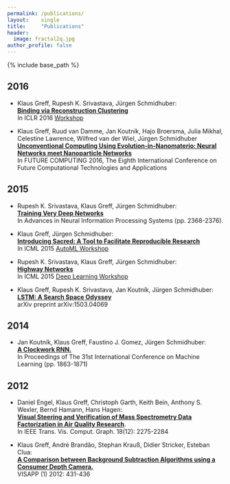 ```yaml
---
permalink: /publications/
layout:    single
title:     "Publications"
header:
  image: fractal2q.jpg
author_profile: false
---
```


{% include base_path %}

## 2016

* Klaus Greff, Rupesh K. Srivastava, Jürgen Schmidhuber:  
  [**Binding via Reconstruction Clustering**](http://arxiv.org/abs/1511.06418)  
  In ICLR 2016 [Workshop](http://www.iclr.cc/doku.php?id=iclr2016:main)  

* Klaus Greff, Ruud van Damme, Jan Koutník, Hajo Broersma, Julia Mikhal, Celestine Lawrence, Wilfred van der Wiel, Jürgen Schmidhuber  
  [**Unconventional Computing Using Evolution-in-Nanomaterio: Neural Networks meet Nanoparticle Networks**](http://www.thinkmind.org/index.php?view=article&articleid=future_computing_2016_1_30_30037)  
  In FUTURE COMPUTING 2016, The Eighth International Conference on Future Computational Technologies and Applications

## 2015
* Rupesh K. Srivastava, Klaus Greff, Jürgen Schmidhuber:  
  [**Training Very Deep Networks**](http://papers.nips.cc/paper/5850-training-very-deep-networks)  
  In Advances in Neural Information Processing Systems (pp. 2368-2376).
  
* Klaus Greff, Jürgen Schmidhuber:  
  [**Introducing Sacred: A Tool to Facilitate Reproducible Research**](https://drive.google.com/open?id=0BzRGLkqgrI-qNjI4Y1FERVRFMGc)  
  In ICML 2015 [AutoML Workshop](https://sites.google.com/site/automlwsicml15/accepted-papers)
  
* Rupesh K. Srivastava, Klaus Greff, Jürgen Schmidhuber:  
  [**Highway Networks**](http://arxiv.org/abs/1505.00387)  
  In ICML 2015 [Deep Learning Workshop](https://sites.google.com/site/deeplearning2015/accepted-papers)  

* Klaus Greff, Rupesh K. Srivastava, Jan Koutník, Jürgen Schmidhuber:  
  [**LSTM: A Search Space Odyssey**](http://arxiv.org/abs/1503.04069)  
  arXiv preprint arXiv:1503.04069
 
## 2014

* Jan Koutník, Klaus Greff, Faustino J. Gomez, Jürgen Schmidhuber:  
  [**A Clockwork RNN.**](http://www.jmlr.org/proceedings/papers/v32/koutnik14.html)  
  In Proceedings of The 31st International Conference on Machine Learning (pp. 1863-1871)

##  2012

* Daniel Engel, Klaus Greff, Christoph Garth, Keith Bein, Anthony S. Wexler, Bernd Hamann, Hans Hagen:  
  [**Visual Steering and Verification of Mass Spectrometry Data Factorization in Air Quality Research**](https://www.researchgate.net/profile/Keith_Bein/publication/260582953_Visual_Steering_and_Verification_of_Mass_Spectrometry_Data_Factorization_in_Air_Quality_Research/links/54daef540cf233119bc48bc2.pdf).  
  In IEEE Trans. Vis. Comput. Graph. 18(12): 2275-2284

* Klaus Greff, André Brandão, Stephan Krauß, Didier Stricker, Esteban Clua:  
  [**A Comparison between Background Subtraction Algorithms using a Consumer Depth Camera.**](https://www.researchgate.net/profile/Andre_Brandao/publication/258518297_A_COMPARISON_BETWEEN_BACKGROUND_SUBTRACTION_ALGORITHMS_USING_A_CONSUMER_DEPTH_CAMERA/links/00b7d5288de3335fce000000.pdf)   
  VISAPP (1) 2012: 431-436
